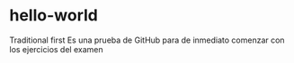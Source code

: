 # hello-world
Traditional first
Es una prueba de GitHub para de inmediato comenzar con los ejercicios del examen
